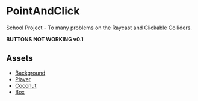 # PointAndClick
School Project - To many problems on the Raycast and Clickable Colliders.

**BUTTONS NOT WORKING v0.1**

## Assets
- [Background](https://assetstore.unity.com/packages/2d/environments/9-free-backgrounds-285183)
- [Player](https://assetstore.unity.com/packages/2d/characters/cute-2d-college-student-198684)
- [Coconut](https://www.vecteezy.com/vector-art/13708102-coconut-cartoon-vector-icon-illustration-isolated)
- [Box](https://m.media-amazon.com/images/I/51rtPn9Of5L._AC_SL1001_.jpg)
